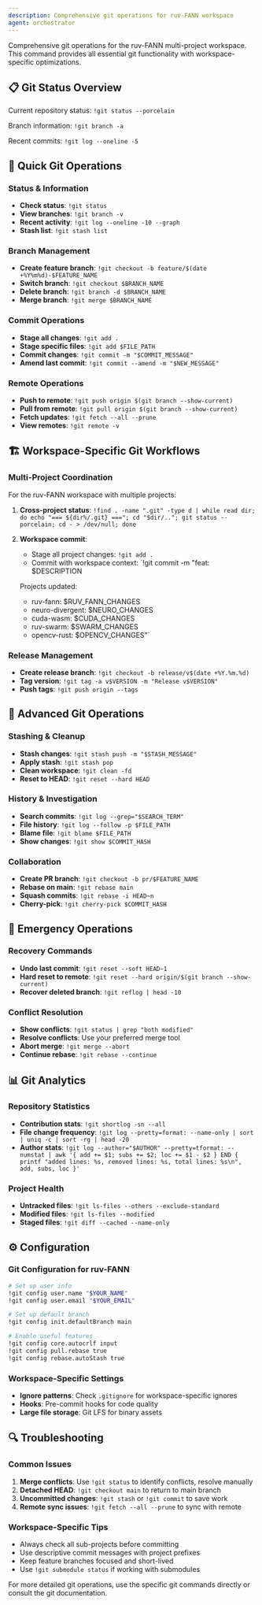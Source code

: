 ```yaml
---
description: Comprehensive git operations for ruv-FANN workspace
agent: orchestrator
---
```


Comprehensive git operations for the ruv-FANN multi-project workspace. This command provides all essential git functionality with workspace-specific optimizations.

## 📋 Git Status Overview

Current repository status:
`!git status --porcelain`

Branch information:
`!git branch -a`

Recent commits:
`!git log --oneline -5`

## 🚀 Quick Git Operations

### Status & Information
- **Check status**: `!git status`
- **View branches**: `!git branch -v`
- **Recent activity**: `!git log --oneline -10 --graph`
- **Stash list**: `!git stash list`

### Branch Management
- **Create feature branch**: `!git checkout -b feature/$(date +%Y%m%d)-$FEATURE_NAME`
- **Switch branch**: `!git checkout $BRANCH_NAME`
- **Delete branch**: `!git branch -d $BRANCH_NAME`
- **Merge branch**: `!git merge $BRANCH_NAME`

### Commit Operations
- **Stage all changes**: `!git add .`
- **Stage specific files**: `!git add $FILE_PATH`
- **Commit changes**: `!git commit -m "$COMMIT_MESSAGE"`
- **Amend last commit**: `!git commit --amend -m "$NEW_MESSAGE"`

### Remote Operations
- **Push to remote**: `!git push origin $(git branch --show-current)`
- **Pull from remote**: `!git pull origin $(git branch --show-current)`
- **Fetch updates**: `!git fetch --all --prune`
- **View remotes**: `!git remote -v`

## 🏗️ Workspace-Specific Git Workflows

### Multi-Project Coordination
For the ruv-FANN workspace with multiple projects:

1. **Cross-project status**:
   `!find . -name ".git" -type d | while read dir; do echo "=== ${dir%/.git} ==="; cd "$dir/.."; git status --porcelain; cd - > /dev/null; done`

2. **Workspace commit**:
   - Stage all project changes: `!git add .`
   - Commit with workspace context: `!git commit -m "feat: $DESCRIPTION

   Projects updated:
   - ruv-fann: $RUV_FANN_CHANGES
   - neuro-divergent: $NEURO_CHANGES
   - cuda-wasm: $CUDA_CHANGES
   - ruv-swarm: $SWARM_CHANGES
   - opencv-rust: $OPENCV_CHANGES"`

### Release Management
- **Create release branch**: `!git checkout -b release/v$(date +%Y.%m.%d)`
- **Tag version**: `!git tag -a v$VERSION -m "Release v$VERSION"`
- **Push tags**: `!git push origin --tags`

## 🔧 Advanced Git Operations

### Stashing & Cleanup
- **Stash changes**: `!git stash push -m "$STASH_MESSAGE"`
- **Apply stash**: `!git stash pop`
- **Clean workspace**: `!git clean -fd`
- **Reset to HEAD**: `!git reset --hard HEAD`

### History & Investigation
- **Search commits**: `!git log --grep="$SEARCH_TERM"`
- **File history**: `!git log --follow -p $FILE_PATH`
- **Blame file**: `!git blame $FILE_PATH`
- **Show changes**: `!git show $COMMIT_HASH`

### Collaboration
- **Create PR branch**: `!git checkout -b pr/$FEATURE_NAME`
- **Rebase on main**: `!git rebase main`
- **Squash commits**: `!git rebase -i HEAD~n`
- **Cherry-pick**: `!git cherry-pick $COMMIT_HASH`

## 🚨 Emergency Operations

### Recovery Commands
- **Undo last commit**: `!git reset --soft HEAD~1`
- **Hard reset to remote**: `!git reset --hard origin/$(git branch --show-current)`
- **Recover deleted branch**: `!git reflog | head -10`

### Conflict Resolution
- **Show conflicts**: `!git status | grep "both modified"`
- **Resolve conflicts**: Use your preferred merge tool
- **Abort merge**: `!git merge --abort`
- **Continue rebase**: `!git rebase --continue`

## 📊 Git Analytics

### Repository Statistics
- **Contribution stats**: `!git shortlog -sn --all`
- **File change frequency**: `!git log --pretty=format: --name-only | sort | uniq -c | sort -rg | head -20`
- **Author stats**: `!git log --author="$AUTHOR" --pretty=tformat: --numstat | awk '{ add += $1; subs += $2; loc += $1 - $2 } END { printf "added lines: %s, removed lines: %s, total lines: %s\n", add, subs, loc }'`

### Project Health
- **Untracked files**: `!git ls-files --others --exclude-standard`
- **Modified files**: `!git ls-files --modified`
- **Staged files**: `!git diff --cached --name-only`

## ⚙️ Configuration

### Git Configuration for ruv-FANN
```bash
# Set up user info
!git config user.name "$YOUR_NAME"
!git config user.email "$YOUR_EMAIL"

# Set up default branch
!git config init.defaultBranch main

# Enable useful features
!git config core.autocrlf input
!git config pull.rebase true
!git config rebase.autoStash true
```

### Workspace-Specific Settings
- **Ignore patterns**: Check `.gitignore` for workspace-specific ignores
- **Hooks**: Pre-commit hooks for code quality
- **Large file storage**: Git LFS for binary assets

## 🔍 Troubleshooting

### Common Issues
1. **Merge conflicts**: Use `!git status` to identify conflicts, resolve manually
2. **Detached HEAD**: `!git checkout main` to return to main branch
3. **Uncommitted changes**: `!git stash` or `!git commit` to save work
4. **Remote sync issues**: `!git fetch --all --prune` to sync with remote

### Workspace-Specific Tips
- Always check all sub-projects before committing
- Use descriptive commit messages with project prefixes
- Keep feature branches focused and short-lived
- Use `!git submodule status` if working with submodules

For more detailed git operations, use the specific git commands directly or consult the git documentation.